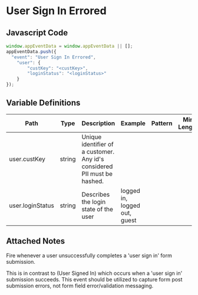 # User Sign In Errored

### 

## Javascript Code
```js
window.appEventData = window.appEventData || [];
appEventData.push({
  "event": "User Sign In Errored",
    "user": {
        "custKey": "<custKey>",
        "loginStatus": "<loginStatus>"
    }
});
```

## Variable Definitions

|Path|Type|Description|Example|Pattern|Min Length|Max Length|Minimum|Maximum|Multiple Of|
| --- | --- | --- | --- | --- | --- | --- | --- | --- | --- |
|user.custKey|string|Unique identifier of a customer.  Any id's considered PII must be hashed. ||||||||
|user.loginStatus|string|Describes the login state of the user|logged in, logged out, guest|||||||

## Attached Notes

<p dir="auto">Fire whenever a user unsuccessfully completes a 'user sign in' form submission.</p>
<p dir="auto">This is in contrast to (User Signed In) which occurs when a 'user sign in' submission succeeds. This event should be utilized to capture form post submission errors, not form field error/validation messaging.</p>
